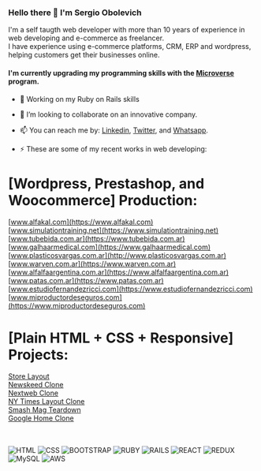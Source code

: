 ### Hello there 👋 I'm Sergio Obolevich

I'm a self taugth web developer with more than 10 years of experience in web developing and e-commerce as freelancer.<br>
I have experience using e-commerce platforms, CRM, ERP and wordpress, helping customers get their businesses online.

#### I'm currently upgrading my programming skills with the [Microverse](https://www.microverse.org) program.

- 🔭 Working on my Ruby on Rails skills
- 👯 I’m looking to collaborate on an innovative company.
- 📫 You can reach me by: [Linkedin](https://www.linkedin.com/in/sergio-obolevich), [Twitter](https://twitter.com/SergioObolevich), and [Whatsapp](https://wa.me/5493515055933).

- ⚡ These are some of my recent works in web developing:

# [Wordpress, Prestashop, and Woocommerce] Production:
      
[www.alfakal.com](https://www.alfakal.com)<br>
[www.simulationtraining.net](https://www.simulationtraining.net)<br>
[www.tubebida.com.ar](https://www.tubebida.com.ar)<br>
[www.galhaarmedical.com](https://www.galhaarmedical.com)<br>
[www.plasticosvargas.com.ar](http://www.plasticosvargas.com.ar)<br>
[www.warven.com.ar](https://www.warven.com.ar)<br>
[www.alfalfaargentina.com.ar](https://www.alfalfaargentina.com.ar)<br>
[www.patas.com.ar](https://www.patas.com.ar)<br>
[www.estudiofernandezricci.com](https://www.estudiofernandezricci.com)<br>
[www.miproductordeseguros.com](https://www.miproductordeseguros.com)<br>
      

# [Plain HTML + CSS + Responsive] Projects:

[Store Layout](https://chubaquelo.github.io/HTML-Online-Store-Capstone/)<br>
[Newskeed Clone](https://chubaquelo.github.io/Bootstrap-Newsweek-Clone/)<br>
[Nextweb Clone](https://chubaquelo.github.io/The-Next-Web-Responsive-Clone/)<br>
[NY Times Layout Clone](https://chubaquelo.github.io/NYtimes-Clone-Project/)<br>
[Smash Mag Teardown](https://chubaquelo.github.io/Smashing-Mag-Teardown/)<br>
[Google Home Clone](https://chubaquelo.github.io/google-homepage)<br><br><br>

![HTML](https://img.shields.io/badge/html5%20-%23E34F26.svg?&style=for-the-badge&logo=html5&logoColor=white)
![CSS](https://img.shields.io/badge/css3%20-%231572B6.svg?&style=for-the-badge&logo=css3&logoColor=white)
![BOOTSTRAP](https://img.shields.io/badge/bootstrap%20-%23563D7C.svg?&style=for-the-badge&logo=bootstrap&logoColor=white)
![RUBY](https://img.shields.io/badge/ruby-%23CC342D.svg?&style=for-the-badge&logo=ruby&logoColor=white)
![RAILS](https://img.shields.io/badge/rails%20-%23CC0000.svg?&style=for-the-badge&logo=ruby-on-rails&logoColor=white)
![REACT](https://img.shields.io/badge/react%20-%2320232a.svg?&style=for-the-badge&logo=react&logoColor=%2361DAFB)
![REDUX](https://img.shields.io/badge/redux%20-%23593d88.svg?&style=for-the-badge&logo=redux&logoColor=white)
![MySQL](https://img.shields.io/badge/mysql-%2300f.svg?&style=for-the-badge&logo=mysql&logoColor=white)
![AWS](https://img.shields.io/badge/Amazon%20AWS-%23232F3E?logo=amazon-aws&logoColor=white&style=for-the-badge)

